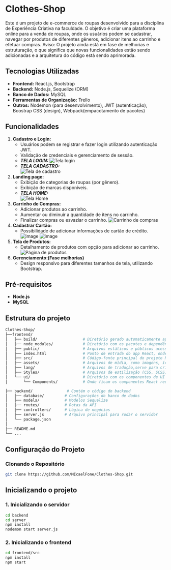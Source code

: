 # Clothes-Shop

Este é um projeto de e-commerce de roupas desenvolvido para a disciplina de Experiência Criativa na faculdade. O objetivo é criar uma plataforma online para a venda de roupas, onde os usuários podem se cadastrar, navegar por produtos de diferentes gêneros, adicionar itens ao carrinho e efetuar compras.
Aviso: O projeto ainda está em fase de melhorias e estruturação, o que significa que novas funcionalidades estão sendo adicionadas e a arquitetura do código está sendo aprimorada.
## Tecnologias Utilizadas

- **Frontend:** React.js, Bootstrap
- **Backend:** Node.js, Sequelize (ORM)
- **Banco de Dados:** MySQL
- **Ferramentas de Organização:** Trello
- **Outros:** Nodemon (para desenvolvimento), JWT (autenticação), Boostrap CSS (design), Webpack(empacotamento de pacotes)

## Funcionalidades

1. **Cadastro e Login:** 
   - Usuários podem se registrar e fazer login utilizando autenticação JWT.
   - Validação de credenciais e gerenciamento de sessão.
   - ***TELA LOGIN:***
     ![Tela login](https://github.com/MIcaelFone/Clothes-Shop/assets/104805213/0d48133c-e50a-4ff6-a9c5-33a9688b568e)
   - ***TELA CADASTRO:***   
     ![Tela de cadastro](https://github.com/MIcaelFone/Clothes-Shop/assets/104805213/55a7e224-e026-4066-9949-20f2215bcbef)
2. **Landing page:**
   - Exibição de categorias de roupas (por gênero).
   - Exibição de marcas disponíveis.
    - ***TELA HOME:***   
   ![Tela Home](https://github.com/MIcaelFone/Clothes-Shop/assets/104805213/a341627b-bb55-4efb-a888-99c09ef21314)
3. **Carrinho de Compras:**
   - Adicionar produtos ao carrinho.
   - Aumentar ou diminuir a quantidade de itens no carrinho.
   - Finalizar compras ou esvaziar o carrinho.
   ![Carrinho de compras](https://github.com/MIcaelFone/Clothes-Shop/assets/104805213/5a4fd6e9-b053-47fe-aea0-2c4ae5c9a938)
4. **Cadastrar Cartão:**
   - Possibilidade de adicionar informações de cartão de crédito.
   ![image](https://github.com/MIcaelFone/Clothes-Shop/assets/104805213/6c884449-a63f-4a56-b68e-711724d979b0)
   ![image](https://github.com/MIcaelFone/Clothes-Shop/assets/104805213/bf5bab69-7737-4e7b-9ad4-d338cbdbfa5b)
5. **Tela de Produtos:**
   - Detalhamento de produtos com opção para adicionar ao carrinho.
 ![Página de produtos](https://github.com/MIcaelFone/Clothes-Shop/assets/104805213/a6200765-7c60-4235-a5f1-2ddcd8157a4d)
6. **Gerenciamento:(Fase melhorias)**
   - Design responsivo para diferentes tamanhos de tela, utilizando Bootstrap.

## Pré-requisitos

- **Node.js**
- **MySQL**
  
## Estrutura do projeto
```bash
Clothes-Shop/
├──frontend/
│   ├── build/                    # Diretório gerado automaticamente após o build para produção.
│   ├── node_modules/             # Diretório com os pacotes e dependências instaladas via npm.  
│   ├── public/                   # Arquivos estáticos e públicos acessíveis diretamente pelo navegador.
│   ├── index.html                # Ponto de entrada do app React, onde o código JS é injetado.   
│   ├── src/                      # Código-fonte principal do projeto React.
│   ├── assets/                   # Arquivos de mídia, como imagens, ícones, fontes, etc. 
│   ├── lang/                     # Arquivos de tradução,serve para criar a internacionalização.
│   ├── Styles/                   # Arquivos de estilização (CSS, SCSS, etc.) do projeto.
│   └── ui/                       # Diretório com os componentes de UI (interface de usuário).
│       └── Components/           # Onde ficam os componentes React reutilizáveis.

├── backend/               # Contém o código do backend
│   ├── database/         # Configurações do banco de dados
│   ├── models/           # Modelos Sequelize
│   ├── routes/           # Rotas da API
│   ├── controllers/      # Lógica de negócios
│   ├── server.js         # Arquivo principal para rodar o servidor
│   └── package.json
│
├── README.md
└── ...
```
## Configuração do Projeto

### Clonando o Repositório

```bash
git clone https://github.com/MIcaelFone/Clothes-Shop.git
```
## Inicializando o projeto

### 1. Inicializando o servidor
```bash
cd backend
cd server
npm install
nodemon start server.js
```
### 2. Inicializando o frontend
```bash
cd frontend/src
npm install
npm start
```


